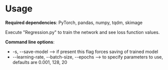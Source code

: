 # Usage

**Required dependencies**: PyTorch, pandas, numpy, tqdm, skimage

Execute "Regression.py" to train the network and see loss function values.

**Command line options**:

- -s, --save-model --> if present this flag forces saving of trained model
- --learning-rate, --batch-size, --epochs --> to specify parameters to use, defaults are 0.001, 128, 20
